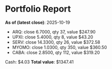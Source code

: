 # Portfolio Report
**As of (latest close)**: 2025-10-19

- ARQ: close 6.7000, qty 37, value $247.90
- UPXI: close 5.4000, qty 8, value $43.20
- SERV: close 14.3300, qty 26, value $372.58
- MYOMO: close 1.0300, qty 350, value $360.50
- CABA: close 2.8500, qty 112, value $319.20

Cash: $4.03
**Total value**: $1347.41